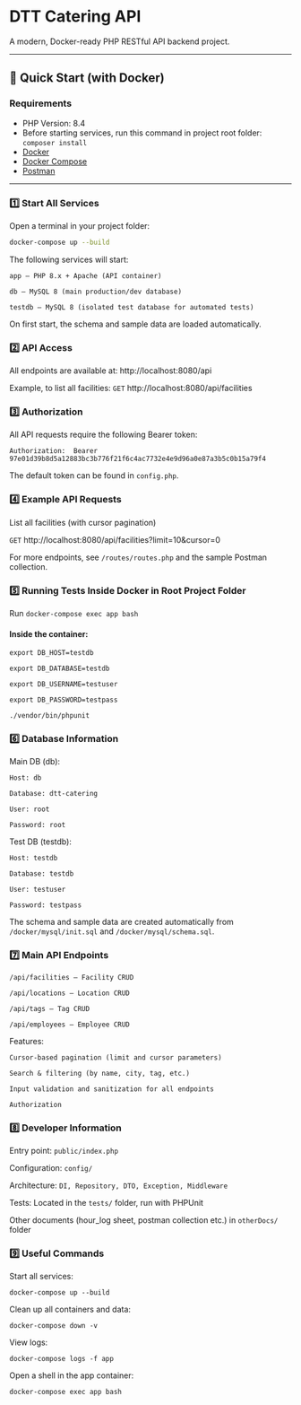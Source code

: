 # DTT Catering API

A modern, Docker-ready PHP RESTful API backend project.

---

## 🚀 Quick Start (with Docker)

### Requirements
- PHP Version: 8.4
- Before starting services, run this command in project root folder: ``composer install``
- [Docker](https://www.docker.com/)
- [Docker Compose](https://docs.docker.com/compose/)
- [Postman](https://www.postman.com/) 

---

### 1️⃣ Start All Services

Open a terminal in your project folder:
```bash
docker-compose up --build
```
The following services will start:

    app – PHP 8.x + Apache (API container)

    db – MySQL 8 (main production/dev database)

    testdb – MySQL 8 (isolated test database for automated tests)

On first start, the schema and sample data are loaded automatically.

### 2️⃣ API Access

All endpoints are available at: http://localhost:8080/api

Example, to list all facilities: ``GET`` http://localhost:8080/api/facilities

### 3️⃣ Authorization

All API requests require the following Bearer token:

``
Authorization: 
    Bearer 97e01d39b8d5a12883bc3b776f21f6c4ac7732e4e9d96a0e87a3b5c0b15a79f4
``

The default token can be found in ``config.php``.

### 4️⃣ Example API Requests
List all facilities (with cursor pagination)

``GET`` http://localhost:8080/api/facilities?limit=10&cursor=0

For more endpoints, see ``/routes/routes.php`` and the sample Postman collection.

### 5️⃣ Running Tests Inside Docker in Root Project Folder

Run ``docker-compose exec app bash``

#### Inside the container:
``export DB_HOST=testdb``

``export DB_DATABASE=testdb``

``export DB_USERNAME=testuser``

``export DB_PASSWORD=testpass``

``./vendor/bin/phpunit``

### 6️⃣ Database Information
Main DB (db):

    Host: db

    Database: dtt-catering

    User: root

    Password: root

Test DB (testdb):

    Host: testdb

    Database: testdb

    User: testuser

    Password: testpass

The schema and sample data are created automatically from
```/docker/mysql/init.sql``` and ```/docker/mysql/schema.sql```.

### 7️⃣ Main API Endpoints

    /api/facilities – Facility CRUD

    /api/locations – Location CRUD

    /api/tags – Tag CRUD

    /api/employees – Employee CRUD

Features:

    Cursor-based pagination (limit and cursor parameters)

    Search & filtering (by name, city, tag, etc.)

    Input validation and sanitization for all endpoints

    Authorization

### 8️⃣ Developer Information

Entry point: ``public/index.php``

Configuration: ``config/``

Architecture: ``DI, Repository, DTO, Exception, Middleware``

Tests: Located in the ``tests/`` folder, run with PHPUnit

Other documents (hour_log sheet, postman collection etc.) in ``otherDocs/`` folder

### 9️⃣ Useful Commands

Start all services:

    docker-compose up --build

Clean up all containers and data:

    docker-compose down -v

View logs:

    docker-compose logs -f app

Open a shell in the app container:

    docker-compose exec app bash
